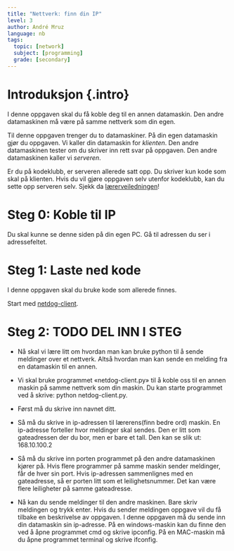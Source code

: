 ```yaml
---
title: "Nettverk: finn din IP"
level: 3
author: André Mruz
language: nb
tags:
  topic: [network]
  subject: [programming]
  grade: [secondary]
---
```


# Introduksjon {.intro}

I denne oppgaven skal du få koble deg til en annen datamaskin. Den andre
datamaskinen må være på samme nettverk som din egen.

Til denne oppgaven trenger du to datamaskiner. På din egen datamaskin gjør du
oppgaven. Vi kaller din datamaskin for _klienten_. Den andre datamaskinen tester
om du skriver inn rett svar på oppgaven. Den andre datamaskinen kaller vi
_serveren_.

Er du på kodeklubb, er serveren allerede satt opp. Du skriver kun kode som skal
på klienten. Hvis du vil gjøre oppgaven selv utenfor kodeklubb, kan du sette opp
serveren selv. Sjekk da [lærerveiledningen](./README.html)!

# Steg 0: Koble til IP

Du skal kunne se denne siden på din egen PC. Gå til adressen du ser i
adressefeltet.

# Steg 1: Laste ned kode

I denne oppgaven skal du bruke kode som allerede finnes.

Start med
[netdog-client](./netdog-client.py).

# Steg 2: TODO DEL INN I STEG

- Nå skal vi lære litt om hvordan man kan bruke python til å sende meldinger over
  et nettverk. Altså hvordan man kan sende en melding fra en datamaskin til en
  annen.

- Vi skal bruke programmet «netdog-client.py» til å koble oss til en annen
  maskin på samme nettverk som din maskin. Du kan starte programmet ved å
  skrive: python netdog-client.py.

- Først må du skrive inn navnet ditt.

- Så må du skrive in ip-adressen til lærerens(finn bedre ord) maskin. En
  ip-adresse forteller hvor meldinger skal sendes. Den er litt som gateadressen
  der du bor, men er bare et tall. Den kan se slik ut: 168.10.100.2

- Så må du skrive inn porten programmet på den andre datamaskinen kjører på.
  Hvis flere programmer på samme maskin sender meldinger, får de hver sin port.
  Hvis ip-adressen sammenlignes med en gateadresse, så er porten litt som et
  leilighetsnummer. Det kan være flere leiligheter på samme gateadresse.

- Nå kan du sende meldinger til den andre maskinen. Bare skriv meldingen og
  trykk enter. Hvis du sender meldingen oppgave vil du få tilbake en beskrivelse
  av oppgaven. I denne oppgaven må du sende inn din datamaskin sin ip-adresse.
  På en windows-maskin kan du finne den ved å åpne programmet cmd og skrive
  ipconfig. På en MAC-maskin må du åpne programmet terminal og skrive ifconfig.

